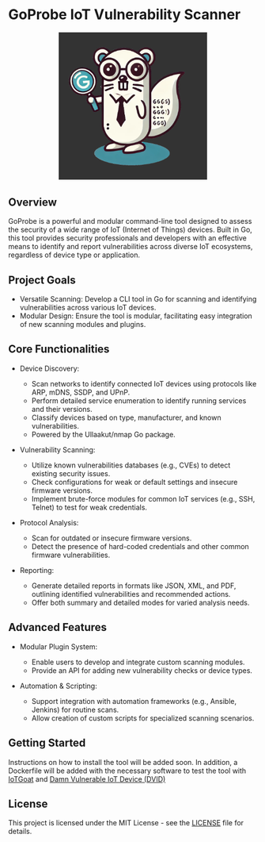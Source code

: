 # GoProbe IoT Vulnerability Scanner

<p align="center">
    <img src="./img/goprobe.png" alt="logo" width="300">
</p>


## Overview
GoProbe is a powerful and modular command-line tool designed to assess the security of a wide range of IoT (Internet of Things) devices. Built in Go, this tool provides security professionals and developers with an effective means to identify and report vulnerabilities across diverse IoT ecosystems, regardless of device type or application.

## Project Goals

* Versatile Scanning: Develop a CLI tool in Go for scanning and identifying vulnerabilities across various IoT devices.
* Modular Design: Ensure the tool is modular, facilitating easy integration of new scanning modules and plugins.

## Core Functionalities

* Device Discovery:
    * Scan networks to identify connected IoT devices using protocols like ARP, mDNS, SSDP, and UPnP.
    * Perform detailed service enumeration to identify running services and their versions.
    * Classify devices based on type, manufacturer, and known vulnerabilities.
    * Powered by the Ullaakut/nmap Go package.

* Vulnerability Scanning:
    * Utilize known vulnerabilities databases (e.g., CVEs) to detect existing security issues.
    * Check configurations for weak or default settings and insecure firmware versions.
    * Implement brute-force modules for common IoT services (e.g., SSH, Telnet) to test for weak credentials.

* Protocol Analysis:
    * Scan for outdated or insecure firmware versions.
    * Detect the presence of hard-coded credentials and other common firmware vulnerabilities.

* Reporting:
    * Generate detailed reports in formats like JSON, XML, and PDF, outlining identified vulnerabilities and recommended actions.
    * Offer both summary and detailed modes for varied analysis needs.

## Advanced Features

* Modular Plugin System:
    * Enable users to develop and integrate custom scanning modules.
    * Provide an API for adding new vulnerability checks or device types.

* Automation & Scripting:
    * Support integration with automation frameworks (e.g., Ansible, Jenkins) for routine scans.
    * Allow creation of custom scripts for specialized scanning scenarios.


## Getting Started
Instructions on how to install the tool will be added soon. In addition, a Dockerfile will be added with the necessary software to test 
the tool with [IoTGoat](https://github.com/OWASP/IoTGoat) and [Damn Vulnerable IoT Device (DVID)](https://github.com/Vulcainreo/DVID)

## License

This project is licensed under the MIT License - see the [LICENSE](./LICENSE) file for details.